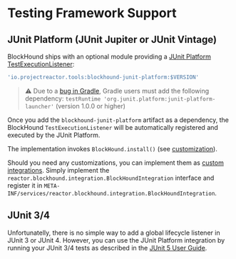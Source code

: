 # Testing Framework Support

## JUnit Platform (JUnit Jupiter or JUnit Vintage)

BlockHound ships with an optional module providing a [JUnit Platform TestExecutionListener](https://junit.org/junit5/docs/current/api/org/junit/platform/launcher/TestExecutionListener.html):

```groovy
'io.projectreactor.tools:blockhound-junit-platform:$VERSION'
```

> ⚠️ Due to a [bug in Gradle](http://github.com/gradle/gradle/issues/8806), Gradle users must add the following dependency:
> `testRuntime 'org.junit.platform:junit-platform-launcher'` (version 1.0.0 or higher)

Once you add the `blockhound-junit-platform` artifact as a dependency, the BlockHound `TestExecutionListener` will be automatically registered and executed by the JUnit Platform.

The implementation invokes `BlockHound.install()` (see [customization](./customization.md)).  

Should you need any customizations, you can implement them as [custom integrations](./custom_integrations.md). Simply implement the `reactor.blockhound.integration.BlockHoundIntegration` interface and register it in `META-INF/services/reactor.blockhound.integration.BlockHoundIntegration`.

## JUnit 3/4

Unfortunatelly, there is no simple way to add a global lifecycle listener in JUnit 3 or JUnit 4. However, you can use the JUnit Platform integration by running your JUnit 3/4 tests as described in the [JUnit 5 User Guide](https://junit.org/junit5/docs/current/user-guide/#migrating-from-junit4-running).
